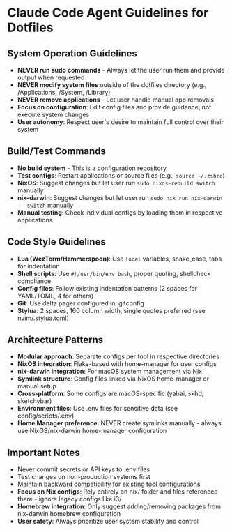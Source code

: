 # Claude Code Agent Guidelines for Dotfiles

## System Operation Guidelines
- **NEVER run sudo commands** - Always let the user run them and provide output when requested
- **NEVER modify system files** outside of the dotfiles directory (e.g., /Applications, /System, /Library)
- **NEVER remove applications** - Let user handle manual app removals
- **Focus on configuration**: Edit config files and provide guidance, not execute system changes
- **User autonomy**: Respect user's desire to maintain full control over their system

## Build/Test Commands
- **No build system** - This is a configuration repository
- **Test configs**: Restart applications or source files (e.g., `source ~/.zshrc`)
- **NixOS**: Suggest changes but let user run `sudo nixos-rebuild switch` manually
- **nix-darwin**: Suggest changes but let user run `sudo nix run nix-darwin -- switch` manually
- **Manual testing**: Check individual configs by loading them in respective applications

## Code Style Guidelines
- **Lua (WezTerm/Hammerspoon)**: Use `local` variables, snake_case, tabs for indentation
- **Shell scripts**: Use `#!/usr/bin/env bash`, proper quoting, shellcheck compliance
- **Config files**: Follow existing indentation patterns (2 spaces for YAML/TOML, 4 for others)
- **Git**: Use delta pager configured in .gitconfig
- **Stylua**: 2 spaces, 160 column width, single quotes preferred (see nvim/.stylua.toml)

## Architecture Patterns
- **Modular approach**: Separate configs per tool in respective directories
- **NixOS integration**: Flake-based with home-manager for user configs
- **nix-darwin integration**: For macOS system management via Nix
- **Symlink structure**: Config files linked via NixOS home-manager or manual setup
- **Cross-platform**: Some configs are macOS-specific (yabai, skhd, sketchybar)
- **Environment files**: Use .env files for sensitive data (see config/scripts/.env)
- **Home Manager preference**: NEVER create symlinks manually - always use NixOS/nix-darwin home-manager configuration

## Important Notes
- Never commit secrets or API keys to .env files
- Test changes on non-production systems first
- Maintain backward compatibility for existing tool configurations
- **Focus on Nix configs**: Rely entirely on nix/ folder and files referenced there - ignore legacy configs like i3/
- **Homebrew integration**: Only suggest adding/removing packages from nix-darwin homebrew configuration
- **User safety**: Always prioritize user system stability and control